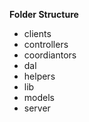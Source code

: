 **Folder Structure**

- clients
- controllers
- coordiantors
- dal
- helpers
- lib
- models
- server
